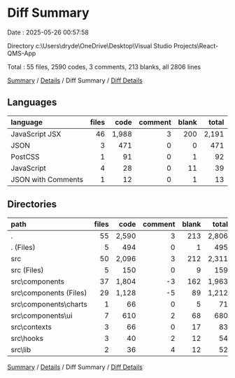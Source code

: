 # Diff Summary

Date : 2025-05-26 00:57:58

Directory c:\\Users\\dryde\\OneDrive\\Desktop\\Visual Studio Projects\\React-QMS-App

Total : 55 files,  2590 codes, 3 comments, 213 blanks, all 2806 lines

[Summary](results.md) / [Details](details.md) / Diff Summary / [Diff Details](diff-details.md)

## Languages
| language | files | code | comment | blank | total |
| :--- | ---: | ---: | ---: | ---: | ---: |
| JavaScript JSX | 46 | 1,988 | 3 | 200 | 2,191 |
| JSON | 3 | 471 | 0 | 0 | 471 |
| PostCSS | 1 | 91 | 0 | 1 | 92 |
| JavaScript | 4 | 28 | 0 | 11 | 39 |
| JSON with Comments | 1 | 12 | 0 | 1 | 13 |

## Directories
| path | files | code | comment | blank | total |
| :--- | ---: | ---: | ---: | ---: | ---: |
| . | 55 | 2,590 | 3 | 213 | 2,806 |
| . (Files) | 5 | 494 | 0 | 1 | 495 |
| src | 50 | 2,096 | 3 | 212 | 2,311 |
| src (Files) | 5 | 150 | 0 | 9 | 159 |
| src\\components | 37 | 1,804 | -3 | 162 | 1,963 |
| src\\components (Files) | 29 | 1,128 | -5 | 89 | 1,212 |
| src\\components\\charts | 1 | 66 | 0 | 5 | 71 |
| src\\components\\ui | 7 | 610 | 2 | 68 | 680 |
| src\\contexts | 3 | 66 | 0 | 17 | 83 |
| src\\hooks | 3 | 40 | 2 | 12 | 54 |
| src\\lib | 2 | 36 | 4 | 12 | 52 |

[Summary](results.md) / [Details](details.md) / Diff Summary / [Diff Details](diff-details.md)